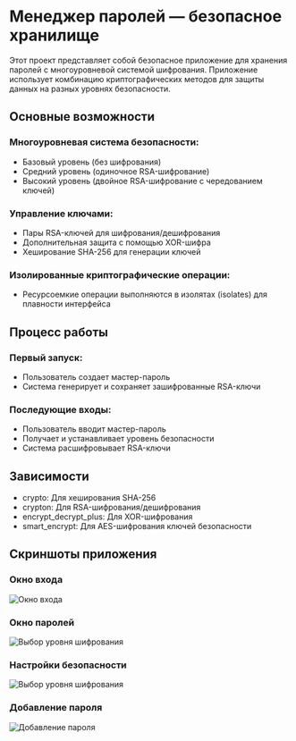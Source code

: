 # Менеджер паролей — безопасное хранилище

Этот проект представляет собой безопасное приложение для хранения паролей с многоуровневой системой шифрования. Приложение использует комбинацию криптографических методов для защиты данных на разных уровнях безопасности.

## Основные возможности

### Многоуровневая система безопасности:
- Базовый уровень (без шифрования)
- Средний уровень (одиночное RSA-шифрование)
- Высокий уровень (двойное RSA-шифрование с чередованием ключей)

### Управление ключами:

- Пары RSA-ключей для шифрования/дешифрования
- Дополнительная защита с помощью XOR-шифра
- Хеширование SHA-256 для генерации ключей

### Изолированные криптографические операции:

- Ресурсоемкие операции выполняются в изолятах (isolates) для плавности интерфейса

## Процесс работы

### Первый запуск:

- Пользователь создает мастер-пароль
- Система генерирует и сохраняет зашифрованные RSA-ключи

### Последующие входы:

- Пользователь вводит мастер-пароль
- Получает и устанавливает уровень безопасности
- Система расшифровывает RSA-ключи

## Зависимости
- crypto: Для хеширования SHA-256
- crypton: Для RSA-шифрования/дешифрования
- encrypt_decrypt_plus: Для XOR-шифрования
- smart_encrypt: Для AES-шифрования ключей безопасности

## Скриншоты приложения  

### Окно входа 
![Окно входа](assets/screenshots/login.png) 

### Окно паролей 
![Выбор уровня шифрования](assets/screenshots/pass.png)  

### Настройки безопасности  
![Выбор уровня шифрования](assets/screenshots/settings.png)  

### Добавление пароля
![Добавление пароля](assets/screenshots/create.png)

